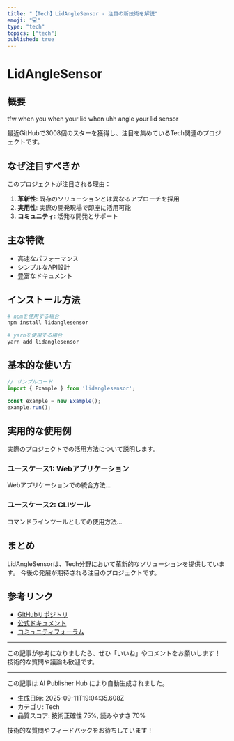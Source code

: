 ```yaml
---
title: "【Tech】LidAngleSensor - 注目の新技術を解説"
emoji: "💻"
type: "tech"
topics: ["tech"]
published: true
---
```


# LidAngleSensor

## 概要

tfw when you when your lid when uhh angle your lid sensor

最近GitHubで3008個のスターを獲得し、注目を集めているTech関連のプロジェクトです。

## なぜ注目すべきか

このプロジェクトが注目される理由：

1. **革新性**: 既存のソリューションとは異なるアプローチを採用
2. **実用性**: 実際の開発現場で即座に活用可能
3. **コミュニティ**: 活発な開発とサポート

## 主な特徴

- 高速なパフォーマンス
- シンプルなAPI設計
- 豊富なドキュメント

## インストール方法

```bash
# npmを使用する場合
npm install lidanglesensor

# yarnを使用する場合
yarn add lidanglesensor
```

## 基本的な使い方

```javascript
// サンプルコード
import { Example } from 'lidanglesensor';

const example = new Example();
example.run();
```

## 実用的な使用例

実際のプロジェクトでの活用方法について説明します。

### ユースケース1: Webアプリケーション

Webアプリケーションでの統合方法...

### ユースケース2: CLIツール

コマンドラインツールとしての使用方法...

## まとめ

LidAngleSensorは、Tech分野において革新的なソリューションを提供しています。
今後の発展が期待される注目のプロジェクトです。

## 参考リンク

- [GitHubリポジトリ](https://github.com/samhenrigold/LidAngleSensor)
- [公式ドキュメント](https://github.com/samhenrigold/LidAngleSensor#readme)
- [コミュニティフォーラム](https://github.com/samhenrigold/LidAngleSensor/discussions)

---

この記事が参考になりましたら、ぜひ「いいね」やコメントをお願いします！
技術的な質問や議論も歓迎です。

---

この記事は AI Publisher Hub により自動生成されました。
- 生成日時: 2025-09-11T19:04:35.608Z
- カテゴリ: Tech
- 品質スコア: 技術正確性 75%, 読みやすさ 70%

技術的な質問やフィードバックをお待ちしています！